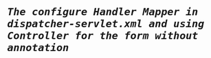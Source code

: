 # **_`The configure Handler Mapper in dispatcher-servlet.xml and using Controller for the form without annotation`_**